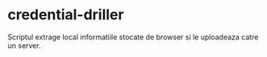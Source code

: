 # credential-driller
Scriptul extrage local informatiile stocate de browser si le uploadeaza catre un server.

